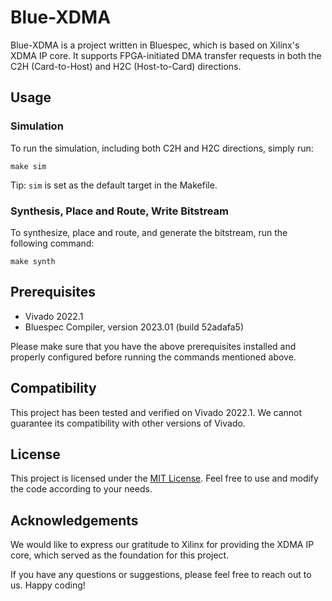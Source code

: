 # Blue-XDMA

Blue-XDMA is a project written in Bluespec, which is based on Xilinx's XDMA IP core. It supports FPGA-initiated DMA transfer requests in both the C2H (Card-to-Host) and H2C (Host-to-Card) directions.

## Usage

### Simulation

To run the simulation, including both C2H and H2C directions, simply run:

```shell
make sim
```
Tip: `sim` is set as the default target in the Makefile.

### Synthesis, Place and Route, Write Bitstream

To synthesize, place and route, and generate the bitstream, run the following command:

```shell
make synth
```

## Prerequisites

- Vivado 2022.1
- Bluespec Compiler, version 2023.01 (build 52adafa5)

Please make sure that you have the above prerequisites installed and properly configured before running the commands mentioned above.

## Compatibility

This project has been tested and verified on Vivado 2022.1. We cannot guarantee its compatibility with other versions of Vivado.

## License

This project is licensed under the [MIT License](LICENSE). Feel free to use and modify the code according to your needs.

## Acknowledgements

We would like to express our gratitude to Xilinx for providing the XDMA IP core, which served as the foundation for this project.

If you have any questions or suggestions, please feel free to reach out to us. Happy coding!
